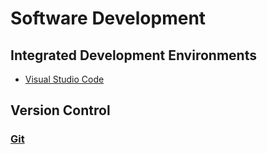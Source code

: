 # Software Development
## Integrated Development Environments
- [Visual Studio Code](IDEs/Visual%20Studio%20Code/README.md)

## Version Control
### [Git](Version%20Control/Git/README.md)